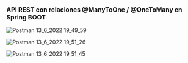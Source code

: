 ### API REST con relaciones @ManyToOne / @OneToMany en Spring BOOT

![Postman 13_6_2022 19_49_59](https://user-images.githubusercontent.com/88462536/173464018-77e50d0a-deb3-4949-857f-fd120555fdfd.png)

![Postman 13_6_2022 19_51_26](https://user-images.githubusercontent.com/88462536/173464039-17f03a8b-a3f8-46f0-a20d-209d311463ef.png)

![Postman 13_6_2022 19_51_45](https://user-images.githubusercontent.com/88462536/173464051-512242ab-2338-46c4-8730-d4833841f576.png)

